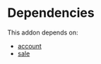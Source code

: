 # Dependencies

This addon depends on:

- [account](../../../../../oca-ocb-accounting/odoo-bringout-oca-ocb-account)
- [sale](../../../../../oca-ocb-sale/odoo-bringout-oca-ocb-sale)
